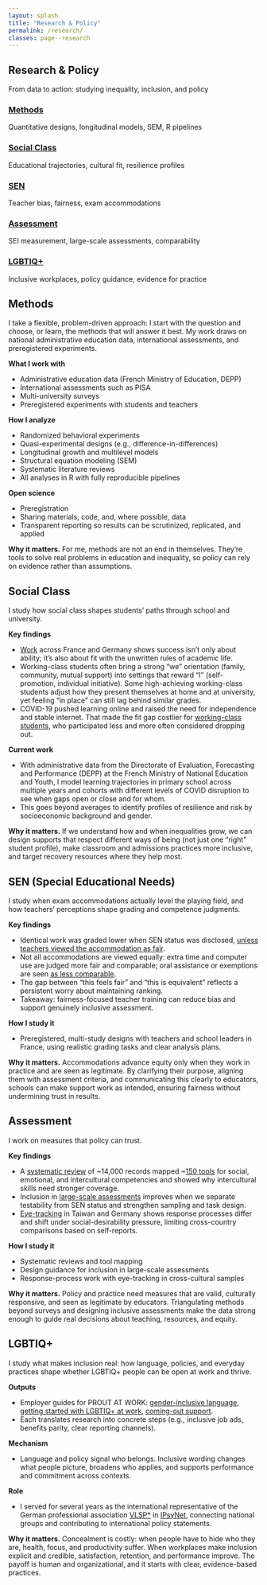 ```yaml
---
layout: splash
title: "Research & Policy"
permalink: /research/
classes: page--research
---
```


<link rel="stylesheet" href="/assets/css/custom.css?v=20250808">

<!-- HERO (Research) – identisch zu Publications, ohne grauen Hintergrund -->
<section class="hero-band hero--research">
  <div class="hero-band__inner">
    <h1 class="hero-title">Research & Policy</h1>
    <p class="hero-sub">From data to action: studying inequality, inclusion, and policy</p>
  </div>
</section>

<div class="research-wrapper">

  <!-- Quick overview cards -->
  <div class="research-grid">
    <div class="research-card">
      <h3><a href="#methods">Methods</a></h3>
      <p>Quantitative designs, longitudinal models, SEM, R pipelines</p>
    </div>
    <div class="research-card">
      <h3><a href="#social-class">Social Class</a></h3>
      <p>Educational trajectories, cultural fit, resilience profiles</p>
    </div>
    <div class="research-card">
      <h3><a href="#sen">SEN</a></h3>
      <p>Teacher bias, fairness, exam accommodations</p>
    </div>
    <div class="research-card">
      <h3><a href="#assessment">Assessment</a></h3>
      <p>SEI measurement, large-scale assessments, comparability</p>
    </div>
    <div class="research-card">
      <h3><a href="#lgbtiq">LGBTIQ+</a></h3>
      <p>Inclusive workplaces, policy guidance, evidence for practice</p>
    </div>
  </div>

<!-- Detailed sections -->
<div class="research-section" id="methods">
  <h2>Methods</h2>
  <p>I take a flexible, problem-driven approach: I start with the question and choose, or learn, the methods that will answer it best. My work draws on national administrative education data, international assessments, and preregistered experiments.</p>

  <p class="list-label"><strong>What I work with</strong></p>
  <ul class="list-tight">
    <li>Administrative education data (French Ministry of Education, DEPP)</li>
    <li>International assessments such as PISA</li>
    <li>Multi-university surveys</li>
    <li>Preregistered experiments with students and teachers</li>
  </ul>

  <p class="list-label"><strong>How I analyze</strong></p>
  <ul class="list-tight">
    <li>Randomized behavioral experiments</li>
    <li>Quasi-experimental designs (e.g., difference-in-differences)</li>
    <li>Longitudinal growth and multilevel models</li>
    <li>Structural equation modeling (SEM)</li>
    <li>Systematic literature reviews</li>
    <li>All analyses in R with fully reproducible pipelines</li>
  </ul>

  <p class="list-label"><strong>Open science</strong></p>
  <ul class="list-tight">
    <li>Preregistration</li>
    <li>Sharing materials, code, and, where possible, data</li>
    <li>Transparent reporting so results can be scrutinized, replicated, and applied</li>
  </ul>

  <p class="why-it-matters"><strong>Why it matters.</strong> For me, methods are not an end in themselves. They’re tools to solve real problems in education and inequality, so policy can rely on evidence rather than assumptions.</p>
</div>

<div class="research-section" id="social-class">
  <h2>Social Class</h2>
  <p>I study how social class shapes students’ paths through school and university.</p>

  <p class="list-label"><strong>Key findings</strong></p>
  <ul class="list-tight">
    <li><a href="https://theses.hal.science/tel-04163355" target="_blank" rel="noopener">Work</a> across France and Germany shows success isn’t only about ability; it’s also about fit with the unwritten rules of academic life.</li>
    <li>Working-class students often bring a strong “we” orientation (family, community, mutual support) into settings that reward “I” (self-promotion, individual initiative). Some high-achieving working-class students adjust how they present themselves at home and at university, yet feeling “in place” can still lag behind similar grades.</li>
    <li>COVID-19 pushed learning online and raised the need for independence and stable internet. That made the fit gap costlier for <a href="https://doi.org/10.5334/irsp.716" target="_blank" rel="noopener">working-class students</a>, who participated less and more often considered dropping out.</li>
  </ul>

  <p class="list-label"><strong>Current work</strong></p>
  <ul class="list-tight">
    <li>With administrative data from the Directorate of Evaluation, Forecasting and Performance (DEPP) at the French Ministry of National Education and Youth, I model learning trajectories in primary school across multiple years and cohorts with different levels of COVID disruption to see when gaps open or close and for whom.</li>
    <li>This goes beyond averages to identify profiles of resilience and risk by socioeconomic background and gender.</li>
  </ul>

  <p class="why-it-matters"><strong>Why it matters.</strong> If we understand how and when inequalities grow, we can design supports that respect different ways of being (not just one “right” student profile), make classroom and admissions practices more inclusive, and target recovery resources where they help most.</p>
</div>

<div class="research-section" id="sen">
  <h2>SEN (Special Educational Needs)</h2>

  <p>I study when exam accommodations actually level the playing field, and how teachers’ perceptions shape grading and competence judgments.</p>

  <p class="list-label"><strong>Key findings</strong></p>
  <ul class="list-tight">
    <li>Identical work was graded lower when SEN status was disclosed, <a href="https://doi.org/10.31234/osf.io/fx7jc_v1" target="_blank" rel="noopener">unless teachers viewed the accommodation as fair</a>.</li>
    <li>Not all accommodations are viewed equally: extra time and computer use are judged more fair and comparable; oral assistance or exemptions are seen <a href="https://doi.org/10.31219/osf.io/fcnz4_v1" target="_blank" rel="noopener">as less comparable</a>.</li>
    <li>The gap between “this feels fair” and “this is equivalent” reflects a persistent worry about maintaining ranking.</li>
    <li>Takeaway: fairness-focused teacher training can reduce bias and support genuinely inclusive assessment.</li>
  </ul>

  <p class="list-label"><strong>How I study it</strong></p>
  <ul class="list-tight">
    <li>Preregistered, multi-study designs with teachers and school leaders in France, using realistic grading tasks and clear analysis plans.</li>
  </ul>

  <p class="why-it-matters"><strong>Why it matters.</strong> Accommodations advance equity only when they work in practice and are seen as legitimate. By clarifying their purpose, aligning them with assessment criteria, and communicating this clearly to educators, schools can make support work as intended, ensuring fairness without undermining trust in results.</p>
</div>

<div class="research-section" id="assessment">
  <h2>Assessment</h2>

  <p>I work on measures that policy can trust.</p>

  <p class="list-label"><strong>Key findings</strong></p>
  <ul class="list-tight">
    <li>A <a href="https://doi.org/10.1016/j.edurev.2019.100304" target="_blank" rel="noopener">systematic review</a> of ~14,000 records mapped ~<a href="https://2017-20.handinhand.si/wp-content/uploads/2019/12/SEI-measures_CATALOGUE.pdf" target="_blank" rel="noopener">150 tools</a> for social, emotional, and intercultural competencies and showed why intercultural skills need stronger coverage.</li>
    <li>Inclusion in <a href="https://doi.org/10.1007/978-3-658-27608-9_3" target="_blank" rel="noopener">large-scale assessments</a> improves when we separate testability from SEN status and strengthen sampling and task design.</li>
    <li><a href="https://doi.org/10.13140/RG.2.2.15675.98087" target="_blank" rel="noopener">Eye-tracking</a> in Taiwan and Germany shows response processes differ and shift under social-desirability pressure, limiting cross-country comparisons based on self-reports.</li>
  </ul>

  <p class="list-label"><strong>How I study it</strong></p>
  <ul class="list-tight">
    <li>Systematic reviews and tool mapping</li>
    <li>Design guidance for inclusion in large-scale assessments</li>
    <li>Response-process work with eye-tracking in cross-cultural samples</li>
  </ul>

  <p class="why-it-matters"><strong>Why it matters.</strong> Policy and practice need measures that are valid, culturally responsive, and seen as legitimate by educators. Triangulating methods beyond surveys and designing inclusive assessments make the data strong enough to guide real decisions about teaching, resources, and equity.</p>
</div>

<div class="research-section" id="lgbtiq">
  <h2>LGBTIQ+</h2>

  <p>I study what makes inclusion real: how language, policies, and everyday practices shape whether LGBTIQ+ people can be open at work and thrive.</p>

  <p class="list-label"><strong>Outputs</strong></p>
  <ul class="list-tight">
    <li>Employer guides for PROUT AT WORK: <a href="https://www.proutatwork.de/produkt/how-to-3-sprechen-sie-lgbtiq/" target="_blank" rel="noopener">gender-inclusive language</a>, <a href="https://www.proutatwork.de/produkt/how-to-4-lgbtiq-fuer-einsteigerinnen/" target="_blank" rel="noopener">getting started with LGBTIQ+ at work</a>, <a href="https://www.proutatwork.de/produkt/how-to-5-queere-themen/" target="_blank" rel="noopener">coming-out support</a>.</li>
    <li>Each translates research into concrete steps (e.g., inclusive job ads, benefits parity, clear reporting channels).</li>
  </ul>

  <p class="list-label"><strong>Mechanism</strong></p>
  <ul class="list-tight">
    <li>Language and policy signal who belongs. Inclusive wording changes what people picture, broadens who applies, and supports performance and commitment across contexts.</li>
  </ul>

  <p class="list-label"><strong>Role</strong></p>
  <ul class="list-tight">
    <li>I served for several years as the international representative of the German professional association <a href="https://www.vlsp.de/en" target="_blank" rel="noopener">VLSP*</a> in <a href="https://www.apa.org/ipsynet" target="_blank" rel="noopener">IPsyNet</a>, connecting national groups and contributing to international policy statements.</li>
  </ul>

  <p class="why-it-matters"><strong>Why it matters.</strong> Concealment is costly: when people have to hide who they are, health, focus, and productivity suffer. When workplaces make inclusion explicit and credible, satisfaction, retention, and performance improve. The payoff is human and organizational, and it starts with clear, evidence-based practices.</p>
</div>

</div>
